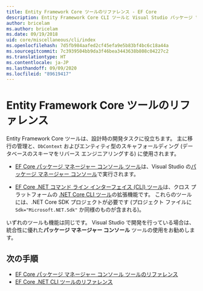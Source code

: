 ```yaml
---
title: Entity Framework Core ツールのリファレンス - EF Core
description: Entity Framework Core CLI ツールと Visual Studio パッケージ マネージャー コンソールのリファレンス ガイド
author: bricelam
ms.author: bricelam
ms.date: 09/19/2018
uid: core/miscellaneous/cli/index
ms.openlocfilehash: 7d5fb984aafed2cf45efa9e5b83bf4bc6c18a44a
ms.sourcegitcommit: 7c3939504bb9da3f46bea3443638b808c04227c2
ms.translationtype: HT
ms.contentlocale: ja-JP
ms.lasthandoff: 09/09/2020
ms.locfileid: "89619417"
---
```

# <a name="entity-framework-core-tools-reference"></a>Entity Framework Core ツールのリファレンス

Entity Framework Core ツールは、設計時の開発タスクに役立ちます。 主に移行の管理と、`DbContext` およびエンティティ型のスキャフォールディング (データベースのスキーマをリバース エンジニアリングする) に使用されます。

* [EF Core パッケージ マネージャー コンソール ツール](xref:core/miscellaneous/cli/powershell)は、Visual Studio の[パッケージ マネージャー コンソール](/nuget/tools/package-manager-console)で実行されます。

* [EF Core .NET コマンド ライン インターフェイス (CLI) ツール](xref:core/miscellaneous/cli/dotnet)は、クロス プラットフォームの [.NET Core CLI ツール](/dotnet/core/tools/)の拡張機能です。 これらのツールには、.NET Core SDK プロジェクトが必要です (プロジェクト ファイルに `Sdk="Microsoft.NET.Sdk"` か同様のものが含まれる)。

いずれのツールも機能は同じです。 Visual Studio で開発を行っている場合は、統合性に優れた**パッケージ マネージャー コンソール** ツールの使用をお勧めします。

## <a name="next-steps"></a>次の手順

* [EF Core パッケージ マネージャー コンソール ツールのリファレンス](xref:core/miscellaneous/cli/powershell)
* [EF Core .NET CLI ツールのリファレンス](xref:core/miscellaneous/cli/dotnet)
